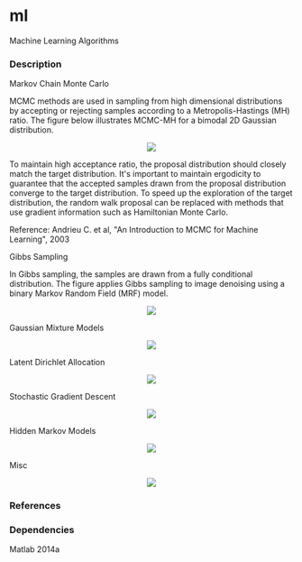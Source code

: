 # ml
Machine Learning Algorithms

### Description

Markov Chain Monte Carlo

MCMC methods are used in sampling from high dimensional distributions by accepting or rejecting samples according to a Metropolis-Hastings (MH) ratio. The figure below illustrates MCMC-MH for a bimodal 2D Gaussian distribution.

<p align="center">
<img src="https://github.com/vsmolyakov/ml/blob/master/mcmc/figures/mcmc_merged.png?raw=true"/>
</p>

To maintain high acceptance ratio, the proposal distribution should closely match the target distribution. It's important to maintain ergodicity to guarantee that the accepted samples drawn from the proposal distribution converge to the target distribution. To speed up the exploration of the target distribution, the random walk proposal can be replaced with methods that use gradient information such as Hamiltonian Monte Carlo.

Reference: Andrieu C. et al, "An Introduction to MCMC for Machine Learning", 2003

Gibbs Sampling

In Gibbs sampling, the samples are drawn from a fully conditional distribution. The figure applies Gibbs sampling to image denoising using a binary Markov Random Field (MRF) model.

<p align="center">
<img src="https://github.com/vsmolyakov/ml/blob/master/gibbs/figures/mean_gibbs.png"/>
</p>

Gaussian Mixture Models

<p align="center">
<img src="https://github.com/vsmolyakov/ml/blob/master/gmm/figures/gmm_clusters.png"/>
</p>

Latent Dirichlet Allocation

<p align="center">
<img src="https://github.com/vsmolyakov/ml/blob/master/lda/figures/lda.png"/>
</p>

Stochastic Gradient Descent

<p align="center">
<img src="https://github.com/vsmolyakov/ml/blob/master/sgd/figures/sgd_cost.png"/>
</p>

Hidden Markov Models

<p align="center">
<img src="https://github.com/vsmolyakov/ml/blob/master/hmm/figures/sp500.png"/>
</p>

Misc

<p align="center">
<img src="https://github.com/vsmolyakov/ml/blob/master/misc/figures/density_est.png"/>
</p>


### References

 
### Dependencies

Matlab 2014a
